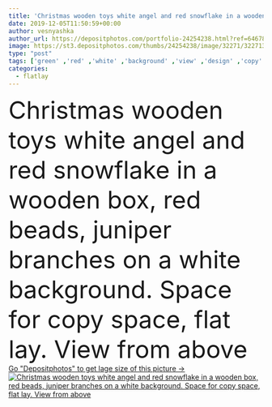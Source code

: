 ```yaml
---
title: 'Christmas wooden toys white angel and red snowflake in a wooden '
date: 2019-12-05T11:50:59+00:00
author: vesnyashka
author_url: https://depositphotos.com/portfolio-24254238.html?ref=64678756
image: https://st3.depositphotos.com/thumbs/24254238/image/32271/322713642/api_thumb_450.jpg?forcejpeg=true
type: "post"
tags: ['green' ,'red' ,'white' ,'background' ,'view' ,'design' ,'copy' ,'space' ,'celebration' ,'christmas' ,'decoration' ,'decorative' ,'festive' ,'holiday' ,'new' ,'decor' ,'season' ,'seasonal' ,'texture' ,'wooden' ,'tree' ,'pattern' ,'branch' ,'border' ,'frame' ,'ornament' ,'snowflake' ,'winter' ,'year' ,'creative' ,'concept' ,'toys' ,'lay' ,'flat' ,'beads' ,'trendy' ,'top' ,'layout' ,'bauble' ,'postcard' ,'juniper' ,'angel' ,'2020' ,'copy space' ,'New Year' ,'top view' ,'gift box' ,'Mock Up' ,'flat lay' ,'flatlay' ]
categories: 
  - flatlay
---
```

<div aling="center">
            <font size="60"> Christmas wooden toys white angel and red snowflake in a wooden box, red beads, juniper branches on a white background. Space for copy space, flat lay. View from above</font>   
</div>
<div>
    <a href='https://st3.depositphotos.com/thumbs/24254238/image/32271/322713642/api_thumb_450.jpg?forcejpeg=true?ref=64678756' target=_blank > Go "Depositphotos" to get lage size of this picture ->
        <img href='https://st3.depositphotos.com/thumbs/24254238/image/32271/322713642/api_thumb_450.jpg?forcejpeg=true?ref=64678756' src='https://st3.depositphotos.com/24254238/32271/i/950/depositphotos_322713642-stock-photo-christmas-wooden-toys-white-angel.jpg?forcejpeg=true' alt='Christmas wooden toys white angel and red snowflake in a wooden box, red beads, juniper branches on a white background. Space for copy space, flat lay. View from above' >
    </a>
</div>
